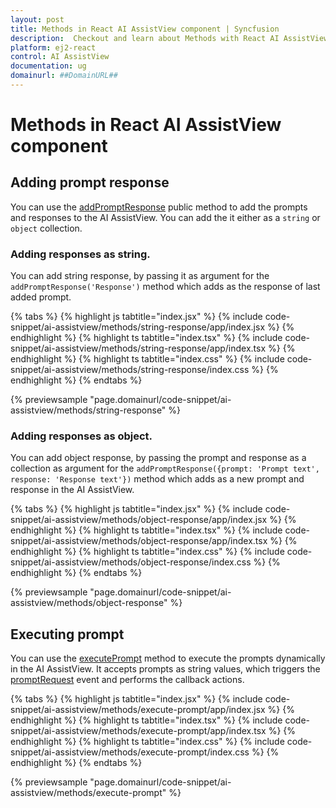 ```yaml
---
layout: post
title: Methods in React AI AssistView component | Syncfusion
description:  Checkout and learn about Methods with React AI AssistView component of Syncfusion Essential JS 2 and more details.
platform: ej2-react
control: AI AssistView
documentation: ug
domainurl: ##DomainURL##
---
```


# Methods in React AI AssistView component

## Adding prompt response

You can use the [addPromptResponse](https://ej2.syncfusion.com/react/documentation/api/ai-assistview#addpromptresponse) public method to add the prompts and responses to the AI AssistView. You can add the it either as a `string` or `object` collection.

### Adding responses as string.

You can add string response, by passing it as argument for the `addPromptResponse('Response')` method which adds as the response of last added prompt.

{% tabs %}
{% highlight js tabtitle="index.jsx" %}
{% include code-snippet/ai-assistview/methods/string-response/app/index.jsx %}
{% endhighlight %}
{% highlight ts tabtitle="index.tsx" %}
{% include code-snippet/ai-assistview/methods/string-response/app/index.tsx %}
{% endhighlight %}
{% highlight ts tabtitle="index.css" %}
{% include code-snippet/ai-assistview/methods/string-response/index.css %}
{% endhighlight %}
{% endtabs %}

{% previewsample "page.domainurl/code-snippet/ai-assistview/methods/string-response" %}

### Adding responses as object.

You can add object response, by passing the prompt and response as a collection as argument for the `addPromptResponse({prompt: 'Prompt text', response: 'Response text'})` method which adds as a new prompt and response in the AI AssistView.

{% tabs %}
{% highlight js tabtitle="index.jsx" %}
{% include code-snippet/ai-assistview/methods/object-response/app/index.jsx %}
{% endhighlight %}
{% highlight ts tabtitle="index.tsx" %}
{% include code-snippet/ai-assistview/methods/object-response/app/index.tsx %}
{% endhighlight %}
{% highlight ts tabtitle="index.css" %}
{% include code-snippet/ai-assistview/methods/object-response/index.css %}
{% endhighlight %}
{% endtabs %}

{% previewsample "page.domainurl/code-snippet/ai-assistview/methods/object-response" %}

## Executing prompt

You can use the [executePrompt](https://ej2.syncfusion.com/react/documentation/api/ai-assistview#executeprompt) method to execute the prompts dynamically in the AI AssistView. It accepts prompts as string values, which triggers the [promptRequest](https://ej2.syncfusion.com/react/documentation/api/ai-assistview#promptrequest) event and performs the callback actions.

{% tabs %}
{% highlight js tabtitle="index.jsx" %}
{% include code-snippet/ai-assistview/methods/execute-prompt/app/index.jsx %}
{% endhighlight %}
{% highlight ts tabtitle="index.tsx" %}
{% include code-snippet/ai-assistview/methods/execute-prompt/app/index.tsx %}
{% endhighlight %}
{% highlight ts tabtitle="index.css" %}
{% include code-snippet/ai-assistview/methods/execute-prompt/index.css %}
{% endhighlight %}
{% endtabs %}

{% previewsample "page.domainurl/code-snippet/ai-assistview/methods/execute-prompt" %}
